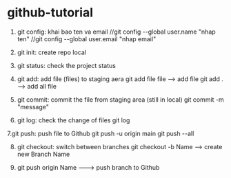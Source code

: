 # github-tutorial

1. git config: khai bao ten va email
//git config --global user.name "nhap ten"
//git config --global user.email "nhap email"

2. git init: create repo local

3. git status: check the project status

4. git add: add file (files) to staging aera
git add file file --> add file
git add .   --> add all file

5. git commit: commit the file from staging area (still in local)
git commit -m "message" 

6. git log: check the change of files
git log 

7.git push: push file to Github
git push -u origin main
git push --all

8. git checkout: switch between branches
git checkout -b Name  --> create new Branch Name

9. git push origin Name ---> push branch to Github
